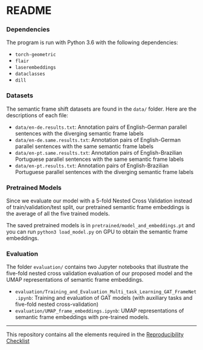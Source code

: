 # README

### Dependencies

The program is run with Python 3.6 with the following dependencies:

- `torch-geometric`
- `flair`
- `laserembeddings`
- `dataclasses`
- `dill`

### Datasets
The semantic frame shift datasets are found in the `data/` folder. Here are the descriptions of each file:

- `data/en-de.results.txt`: Annotation pairs of English-German parallel sentences with the diverging semantic frame labels
- `data/en-de.same.results.txt`: Annotation pairs of English-German parallel sentences with the same semantic frame labels
- `data/en-pt.same.results.txt`: Annotation pairs of English-Brazilian Portuguese parallel sentences with the same semantic frame labels
- `data/en-pt.results.txt`: Annotation pairs of English-Brazilian Portuguese parallel sentences with the diverging semantic frame labels

### Pretrained Models
Since we evaluate our model with a 5-fold Nested Cross Validation instead of train/validation/test split, our pretrained semantic frame embeddings is the average of all the five trained models. 

The saved pretrained models is in `pretrained/model_and_embeddings.pt` and you can run `python3 load_model.py` on GPU to obtain the semantic frame embeddings.

### Evaluation
The folder `evaluation/` contains two Jupyter notebooks that illustrate the five-fold nested cross validation evaluation of our proposed model and the UMAP representations of semantic frame embeddings.

- `evaluation/Training_and_Evaluation_Multi_task_Learning_GAT_FrameNet.ipynb`: Training and evaluation of GAT models (with auxiliary tasks and five-fold nested cross-validation)
- `evaluation/UMAP_frame_embeddings.ipynb`: UMAP representations of semantic frame embeddings with pre-trained models.

---
This repository contains all the elements required in the [Reproducibility Checklist](https://www.cs.mcgill.ca/~jpineau/ReproducibilityChecklist.pdf)
